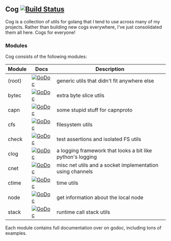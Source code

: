 ## Cog [![Build Status](https://travis-ci.org/thatguystone/cog.svg)](https://travis-ci.org/thatguystone/cog)

Cog is a collection of utils for golang that I tend to use across many of my projects. Rather than building new cogs everywhere, I've just consolidated them all here. Cogs for everyone!

### Modules

Cog consists of the following modules:

| Module | Docs | Description |
| ------ | ---- | ----------- |
| (root) | [![GoDoc](https://godoc.org/github.com/thatguystone/cog?status.svg)](https://godoc.org/github.com/thatguystone/cog) | generic utils that didn't fit anywhere else |
| bytec  | [![GoDoc](https://godoc.org/github.com/thatguystone/cog/bytec?status.svg)](https://godoc.org/github.com/thatguystone/cog/bytec) | extra byte slice utils |
| capn   | [![GoDoc](https://godoc.org/github.com/thatguystone/cog/capn?status.svg)](https://godoc.org/github.com/thatguystone/cog/capn) | some stupid stuff for capnproto |
| cfs    | [![GoDoc](https://godoc.org/github.com/thatguystone/cog/cfs?status.svg)](https://godoc.org/github.com/thatguystone/cog/cfs) | filesystem utils |
| check  | [![GoDoc](https://godoc.org/github.com/thatguystone/cog/check?status.svg)](https://godoc.org/github.com/thatguystone/cog/check) | test assertions and isolated FS utils |
| clog   | [![GoDoc](https://godoc.org/github.com/thatguystone/cog/clog?status.svg)](https://godoc.org/github.com/thatguystone/cog/clog) | a logging framework that looks a bit like python's logging |
| cnet   | [![GoDoc](https://godoc.org/github.com/thatguystone/cog/cnet?status.svg)](https://godoc.org/github.com/thatguystone/cog/cnet) | misc net utils and a socket implementation using channels |
| ctime  | [![GoDoc](https://godoc.org/github.com/thatguystone/cog/ctime?status.svg)](https://godoc.org/github.com/thatguystone/cog/ctime) | time utils |
| node   | [![GoDoc](https://godoc.org/github.com/thatguystone/cog/node?status.svg)](https://godoc.org/github.com/thatguystone/cog/node) | get information about the local node |
| stack  | [![GoDoc](https://godoc.org/github.com/thatguystone/cog/stack?status.svg)](https://godoc.org/github.com/thatguystone/cog/stack) | runtime call stack utils |

Each module contains full documentation over on godoc, including tons of examples.
